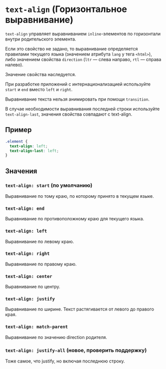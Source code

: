 # `text-align` (Горизонтальное выравнивание)

`text-align` управляет выравниванием `inline`-элементов по горизонтали внутри родительского элемента.

Если это свойство не задано, то выравнивание определяется правилами текущего языка (значением атрибута `lang` у тега `<html>`), либо значением свойства `direction` (`ltr` — слева направо, `rtl` — справа налево).

Значение свойства наследуется.

При разработке приложений с интернационализацией используйте `start` и `end` вместо `left` и `right`.

Выравнивание текста нельзя анимировать при помощи `transition`.

В случае необходимости выравнивания последней строки используйте `text-align-last`, значения свойства совпадают с text-align.

## Пример

```css
.element {
  text-align: left;
  text-align-last: left;
}
```

## Значения

### `text-align: start` (по умолчанию)

Выравнивание по тому краю, по которому принято в текущем языке.

### `text-align: end`

Выравнивание по противоположному краю для текущего языка.

### `text-align: left`

Выравнивание по левому краю.

### `text-align: right`

Выравнивание по правому краю.

### `text-align: center`

Выравнивание по центру.

### `text-align: justify`

Выравнивание по ширине. Текст растягивается от левого до правого края.

### `text-align: match-parent`

Выравнивание по значению direction родителя.

### `text-align: justify-all` (новое, проверить поддержку)

Тоже самое, что justify, но включая последнюю строку.
